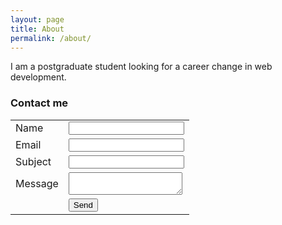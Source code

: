 ```yaml
---
layout: page
title: About
permalink: /about/
---
```


I am a postgraduate student looking for a career change in web development.


### Contact me

<form action="http://getsimpleform.com/messages?form_api_token=79877093b0df6750e048a1c23a598c45" method="post">
  <!-- the redirect_to is optional, the form will redirect to the referrer on submission -->
  <input type='hidden' name='redirect_to' value='http://localhost:4000/thank-you.md' />
  <!-- all your input fields here.... -->
  <table>
	<tr>
		<td><label for='name'>Name</label></td>
		<td><input type='text' id='name' name='name' /></td>
	</tr>
	<tr>
		<td><label for='email'>Email</label></td>
		<td><input type='text' id='email' name='email' /></td>
	</tr>
	<tr>
		<td><label for='subject'>Subject</label></td>
		<td><input type='text' id='subject' name='subject' /></td>
	</tr>
	<tr>
		<td><label for='message'>Message</label></td>
		<td><textarea id='message' name='message'></textarea></td>
	</tr>
	<tr>
		<td></td>
		<td><input type='submit' value='Send' /></td>
	</tr>
	  
	  
	  
  </table>
</form>